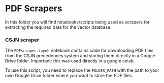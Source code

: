 # PDF Scrapers

In this folder you will find notebooks/scripts being used as scrapers for extracting the required data for the vector database. 

### CSJN scraper
The `PDFscraper.ipynb` notebook contains code for downloading PDF files from the CSJN precedences system and storing them directly in a Google Drive folder. Important: this was used directly in a google colab.

To use this script, you need to replace the `FOLDER_PATH` with the path to your own Google Drive folder where you want to store the PDF files. 

